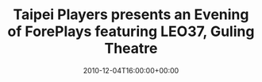 ---
templateKey: event
guid: 0895adca-6eab-11ea-99c5-002590d1d1b0
date: 2010-12-04T16:00:00+00:00
eventTime: '4pm'
title: Taipei Players presents an Evening of ForePlays featuring LEO37, Guling Theatre
artist: Taipei Players presents an Evening of ForePlays featuring LEO37
city: Taipei
venue: Guling Theatre
group: LEO37
---